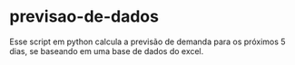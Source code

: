 # previsao-de-dados
Esse script em python calcula a previsão de demanda para os próximos 5 dias, se baseando em uma base de dados do excel.
